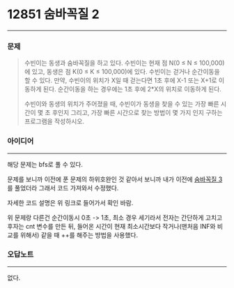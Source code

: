 # 12851 숨바꼭질 2
------------
### 문제

>수빈이는 동생과 숨바꼭질을 하고 있다. 수빈이는 현재 점 N(0 ≤ N ≤ 100,000)에 있고, 동생은 점 K(0 ≤ K ≤ 100,000)에 있다. 수빈이는 걷거나 순간이동을 할 수 있다. 만약, 수빈이의 위치가 X일 때 걷는다면 1초 후에 X-1 또는 X+1로 이동하게 된다. 순간이동을 하는 경우에는 1초 후에 2*X의 위치로 이동하게 된다.
>
>수빈이와 동생의 위치가 주어졌을 때, 수빈이가 동생을 찾을 수 있는 가장 빠른 시간이 몇 초 후인지 그리고, 가장 빠른 시간으로 찾는 방법이 몇 가지 인지 구하는 프로그램을 작성하시오.

### 아이디어
----------
해당 문제는 bfs로 풀 수 있다.

문제를 보니까 이전에 푼 문제의 하위호완인 것 같아서 보니까 내가 이전에 [숨바꼭질 3](https://github.com/jeong011010/solved.ac/tree/main/solved.ac/13549)를 풀었더라
그래서 코드 가져와서 수정했다.

자세한 코드 설명은 위 링크로 들어가서 확인 바람.

위 문제랑 다른건 순간이동시 0초 -> 1초, 최소 경우 세기라서 전자는 간단하게 고치고
후자는 cnt 변수를 만든 뒤, 들어온 시간이 현재 최소시간보다 작거나(맨처음 INF와 비교를 위해서) 같을 때 ++를 해주는 방법을 사용했다.

### 오답노트
----------
없다.